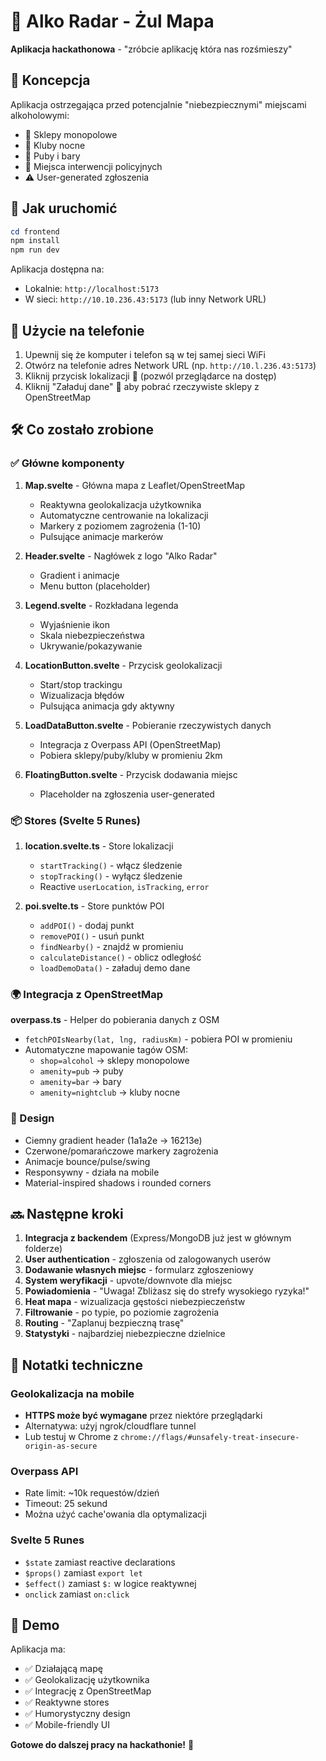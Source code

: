 # 🍺 Alko Radar - Żul Mapa

**Aplikacja hackathonowa** - "zróbcie aplikację która nas rozśmieszy"

## 🎯 Koncepcja

Aplikacja ostrzegająca przed potencjalnie "niebezpiecznymi" miejscami alkoholowymi:

- 🍷 Sklepy monopolowe
- 🎵 Kluby nocne
- 🍺 Puby i bary
- 🚨 Miejsca interwencji policyjnych
- ⚠️ User-generated zgłoszenia

## 🚀 Jak uruchomić

```powershell
cd frontend
npm install
npm run dev
```

Aplikacja dostępna na:

- Lokalnie: `http://localhost:5173`
- W sieci: `http://10.10.236.43:5173` (lub inny Network URL)

## 📱 Użycie na telefonie

1. Upewnij się że komputer i telefon są w tej samej sieci WiFi
2. Otwórz na telefonie adres Network URL (np. `http://10.l.236.43:5173`)
3. Kliknij przycisk lokalizacji 📍 (pozwól przeglądarce na dostęp)
4. Kliknij "Załaduj dane" 📡 aby pobrać rzeczywiste sklepy z OpenStreetMap

## 🛠️ Co zostało zrobione

### ✅ Główne komponenty

1. **Map.svelte** - Główna mapa z Leaflet/OpenStreetMap
   - Reaktywna geolokalizacja użytkownika
   - Automatyczne centrowanie na lokalizacji
   - Markery z poziomem zagrożenia (1-10)
   - Pulsujące animacje markerów

2. **Header.svelte** - Nagłówek z logo "Alko Radar"
   - Gradient i animacje
   - Menu button (placeholder)

3. **Legend.svelte** - Rozkładana legenda
   - Wyjaśnienie ikon
   - Skala niebezpieczeństwa
   - Ukrywanie/pokazywanie

4. **LocationButton.svelte** - Przycisk geolokalizacji
   - Start/stop trackingu
   - Wizualizacja błędów
   - Pulsująca animacja gdy aktywny

5. **LoadDataButton.svelte** - Pobieranie rzeczywistych danych
   - Integracja z Overpass API (OpenStreetMap)
   - Pobiera sklepy/puby/kluby w promieniu 2km

6. **FloatingButton.svelte** - Przycisk dodawania miejsc
   - Placeholder na zgłoszenia user-generated

### 📦 Stores (Svelte 5 Runes)

1. **location.svelte.ts** - Store lokalizacji
   - `startTracking()` - włącz śledzenie
   - `stopTracking()` - wyłącz śledzenie
   - Reactive `userLocation`, `isTracking`, `error`

2. **poi.svelte.ts** - Store punktów POI
   - `addPOI()` - dodaj punkt
   - `removePOI()` - usuń punkt
   - `findNearby()` - znajdź w promieniu
   - `calculateDistance()` - oblicz odległość
   - `loadDemoData()` - załaduj demo dane

### 🌍 Integracja z OpenStreetMap

**overpass.ts** - Helper do pobierania danych z OSM

- `fetchPOIsNearby(lat, lng, radiusKm)` - pobiera POI w promieniu
- Automatyczne mapowanie tagów OSM:
  - `shop=alcohol` → sklepy monopolowe
  - `amenity=pub` → puby
  - `amenity=bar` → bary
  - `amenity=nightclub` → kluby nocne

### 🎨 Design

- Ciemny gradient header (1a1a2e → 16213e)
- Czerwone/pomarańczowe markery zagrożenia
- Animacje bounce/pulse/swing
- Responsywny - działa na mobile
- Material-inspired shadows i rounded corners

## 🔜 Następne kroki

1. **Integracja z backendem** (Express/MongoDB już jest w głównym folderze)
2. **User authentication** - zgłoszenia od zalogowanych userów
3. **Dodawanie własnych miejsc** - formularz zgłoszeniowy
4. **System weryfikacji** - upvote/downvote dla miejsc
5. **Powiadomienia** - "Uwaga! Zbliżasz się do strefy wysokiego ryzyka!"
6. **Heat mapa** - wizualizacja gęstości niebezpieczeństw
7. **Filtrowanie** - po typie, po poziomie zagrożenia
8. **Routing** - "Zaplanuj bezpieczną trasę"
9. **Statystyki** - najbardziej niebezpieczne dzielnice

## 📝 Notatki techniczne

### Geolokalizacja na mobile

- **HTTPS może być wymagane** przez niektóre przeglądarki
- Alternatywa: użyj ngrok/cloudflare tunnel
- Lub testuj w Chrome z `chrome://flags/#unsafely-treat-insecure-origin-as-secure`

### Overpass API

- Rate limit: ~10k requestów/dzień
- Timeout: 25 sekund
- Można użyć cache'owania dla optymalizacji

### Svelte 5 Runes

- `$state` zamiast reactive declarations
- `$props()` zamiast `export let`
- `$effect()` zamiast `$:` w logice reaktywnej
- `onclick` zamiast `on:click`

## 🎉 Demo

Aplikacja ma:

- ✅ Działającą mapę
- ✅ Geolokalizację użytkownika
- ✅ Integrację z OpenStreetMap
- ✅ Reaktywne stores
- ✅ Humorystyczny design
- ✅ Mobile-friendly UI

**Gotowe do dalszej pracy na hackathonie!** 🚀
